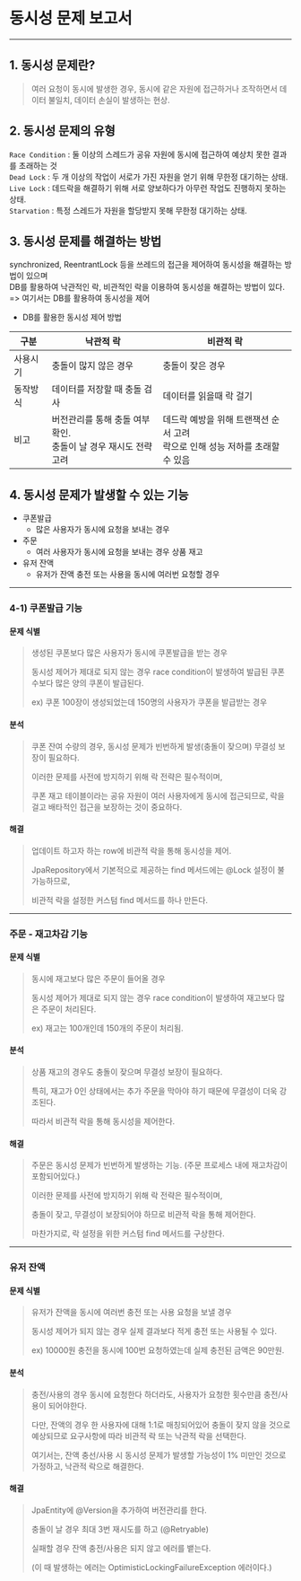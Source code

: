 # 동시성 문제 보고서

---

## 1. 동시성 문제란?
> 여러 요청이 동시에 발생한 경우, 동시에 같은 자원에 접근하거나 조작하면서 데이터 불일치, 데이터 손실이 발생하는 현상.

## 2. 동시성 문제의 유형
`Race Condition` : 둘 이상의 스레드가 공유 자원에 동시에 접근하여 예상치 못한 결과를 초래하는 것  
`Dead Lock` : 두 개 이상의 작업이 서로가 가진 자원을 얻기 위해 무한정 대기하는 상태.  
`Live Lock` : 데드락을 해결하기 위해 서로 양보하다가 아무런 작업도 진행하지 못하는 상태.  
`Starvation` : 특정 스레드가 자원을 할당받지 못해 무한정 대기하는 상태.

## 3. 동시성 문제를 해결하는 방법
synchronized, ReentrantLock 등을 쓰레드의 접근을 제어하여 동시성을 해결하는 방법이 있으며  
DB를 활용하여 낙관적인 락, 비관적인 락을 이용하여 동시성을 해결하는 방법이 있다.  
=> 여기서는 DB를 활용하여 동시성을 제어

- DB를 활용한 동시성 제어 방법
 
|구분| 낙관적 락                                 | 비관적 락                                            |
|---|---------------------------------------|--------------------------------------------------|
|사용시기| 충돌이 많지 않은 경우                          | 충돌이 잦은 경우                                        |
|동작방식| 데이터를 저장할 때 충돌 검사                      | 데이터를 읽을때 락 걸기                                    |
|비고| 버전관리를 통해 충돌 여부 확인. <br/>충돌이 날 경우 재시도 전략 고려 | 데드락 예방을 위해 트랜잭션 순서 고려<br/>락으로 인해 성능 저하를 초래할 수 있음 |


## 4. 동시성 문제가 발생할 수 있는 기능

- 쿠폰발급
  - 많은 사용자가 동시에 요청을 보내는 경우
- 주문
  - 여러 사용자가 동시에 요청을 보내는 경우 상품 재고 
- 유저 잔액
  - 유저가 잔액 충전 또는 사용을 동시에 여러번 요청할 경우 

---

### 4-1) 쿠폰발급 기능
#### 문제 식별
>생성된 쿠폰보다 많은 사용자가 동시에 쿠폰발급을 받는 경우
> 
> 동시성 제어가 제대로 되지 않는 경우 race condition이 발생하여 발급된 쿠폰 수보다 많은 양의 쿠폰이 발급된다.
> 
> ex) 쿠폰 100장이 생성되었는데 150명의 사용자가 쿠폰을 발급받는 경우

#### 분석
> 쿠폰 잔여 수량의 경우, 동시성 문제가 빈번하게 발생(충돌이 잦으며) 무결성 보장이 필요하다.
>
> 이러한 문제를 사전에 방지하기 위해 락 전략은 필수적이며,
>
> 쿠폰 재고 테이블이라는 공유 자원이 여러 사용자에게 동시에 접근되므로, 락을 걸고 배타적인 접근을 보장하는 것이 중요하다.

#### 해결
> 업데이트 하고자 하는 row에 비관적 락을 통해 동시성을 제어.
> 
> JpaRepository에서 기본적으로 제공하는 find 메서드에는 @Lock 설정이 불가능하므로,
> 
> 비관적 락을 설정한 커스텀 find 메서드를 하나 만든다.

---

### 주문 - 재고차감 기능
#### 문제 식별
> 동시에 재고보다 많은 주문이 들어올 경우 
>
> 동시성 제어가 제대로 되지 않는 경우 race condition이 발생하여 재고보다 많은 주문이 처리된다.
>
> ex) 재고는 100개인데 150개의 주문이 처리됨.

#### 분석
> 상품 재고의 경우도 충돌이 잦으며 무결성 보장이 필요하다.
> 
> 특히, 재고가 0인 상태에서는 추가 주문을 막아야 하기 때문에 무결성이 더욱 강조된다.
> 
> 따라서 비관적 락을 통해 동시성을 제어한다.

#### 해결
> 주문은 동시성 문제가 빈번하게 발생하는 기능. (주문 프로세스 내에 재고차감이 포함되어있다.)
>
> 이러한 문제를 사전에 방지하기 위해 락 전략은 필수적이며,
>
> 충돌이 잦고, 무결성이 보장되어야 하므로 비관적 락을 통해 제어한다.
> 
> 마찬가지로, 락 설정을 위한 커스텀 find 메서드를 구상한다.

---

### 유저 잔액
#### 문제 식별
> 유저가 잔액을 동시에 여러번 충전 또는 사용 요청을 보낼 경우
>
> 동시성 제어가 되지 않는 경우 실제 결과보다 적게 충전 또는 사용될 수 있다.
>
> ex) 10000원 충전을 동시에 100번 요청하였는데 실제 충전된 금액은 90만원.

#### 분석
> 충전/사용의 경우 동시에 요청한다 하더라도, 사용자가 요청한 횟수만큼 충전/사용이 되어야한다.
>
> 다만, 잔액의 경우 한 사용자에 대해 1:1로 매칭되어있어 충돌이 잦지 않을 것으로 예상되므로 요구사항에 따라 비관적 락 또는 낙관적 락을 선택한다.
> 
> 여기서는, 잔액 충선/사용 시 동시성 문제가 발생할 가능성이 1% 미만인 것으로 가정하고, 낙관적 락으로 해결한다.

#### 해결
> JpaEntity에 @Version을 추가하여 버전관리를 한다.
> 
> 충돌이 날 경우 최대 3번 재시도를 하고 (@Retryable)
> 
> 실패할 경우 잔액 충전/사용은 되지 않고 에러를 뱉는다. 
>
> (이 때 발생하는 에러는 OptimisticLockingFailureException 에러이다.)
